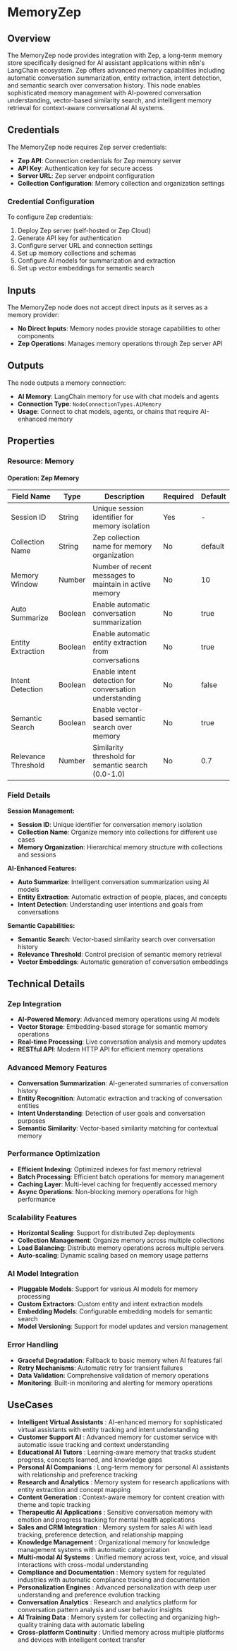 # MemoryZep

## Overview

The MemoryZep node provides integration with Zep, a long-term memory store specifically designed for AI assistant applications within n8n's LangChain ecosystem. Zep offers advanced memory capabilities including automatic conversation summarization, entity extraction, intent detection, and semantic search over conversation history. This node enables sophisticated memory management with AI-powered conversation understanding, vector-based similarity search, and intelligent memory retrieval for context-aware conversational AI systems.

## Credentials

The MemoryZep node requires Zep server credentials:

- **Zep API**: Connection credentials for Zep memory server
- **API Key**: Authentication key for secure access
- **Server URL**: Zep server endpoint configuration
- **Collection Configuration**: Memory collection and organization settings

### Credential Configuration
To configure Zep credentials:
1. Deploy Zep server (self-hosted or Zep Cloud)
2. Generate API key for authentication
3. Configure server URL and connection settings
4. Set up memory collections and schemas
5. Configure AI models for summarization and extraction
6. Set up vector embeddings for semantic search

## Inputs

The MemoryZep node does not accept direct inputs as it serves as a memory provider:

- **No Direct Inputs**: Memory nodes provide storage capabilities to other components
- **Zep Operations**: Manages memory operations through Zep server API

## Outputs

The node outputs a memory connection:

- **AI Memory**: LangChain memory for use with chat models and agents
- **Connection Type**: `NodeConnectionTypes.AiMemory`
- **Usage**: Connect to chat models, agents, or chains that require AI-enhanced memory

## Properties

### Resource: Memory

#### Operation: Zep Memory

| Field Name | Type | Description | Required | Default |
|---|---|---|---|---|
| Session ID | String | Unique session identifier for memory isolation | Yes | - |
| Collection Name | String | Zep collection name for memory organization | No | default |
| Memory Window | Number | Number of recent messages to maintain in active memory | No | 10 |
| Auto Summarize | Boolean | Enable automatic conversation summarization | No | true |
| Entity Extraction | Boolean | Enable automatic entity extraction from conversations | No | true |
| Intent Detection | Boolean | Enable intent detection for conversation understanding | No | false |
| Semantic Search | Boolean | Enable vector-based semantic search over memory | No | true |
| Relevance Threshold | Number | Similarity threshold for semantic search (0.0-1.0) | No | 0.7 |

### Field Details

**Session Management:**
- **Session ID**: Unique identifier for conversation memory isolation
- **Collection Name**: Organize memory into collections for different use cases
- **Memory Organization**: Hierarchical memory structure with collections and sessions

**AI-Enhanced Features:**
- **Auto Summarize**: Intelligent conversation summarization using AI models
- **Entity Extraction**: Automatic extraction of people, places, and concepts
- **Intent Detection**: Understanding user intentions and goals from conversations

**Semantic Capabilities:**
- **Semantic Search**: Vector-based similarity search over conversation history
- **Relevance Threshold**: Control precision of semantic memory retrieval
- **Vector Embeddings**: Automatic generation of conversation embeddings

## Technical Details

### Zep Integration
- **AI-Powered Memory**: Advanced memory operations using AI models
- **Vector Storage**: Embedding-based storage for semantic memory operations
- **Real-time Processing**: Live conversation analysis and memory updates
- **RESTful API**: Modern HTTP API for efficient memory operations

### Advanced Memory Features
- **Conversation Summarization**: AI-generated summaries of conversation history
- **Entity Recognition**: Automatic extraction and tracking of conversation entities
- **Intent Understanding**: Detection of user goals and conversation purposes
- **Semantic Similarity**: Vector-based similarity matching for contextual memory

### Performance Optimization
- **Efficient Indexing**: Optimized indexes for fast memory retrieval
- **Batch Processing**: Efficient batch operations for memory management
- **Caching Layer**: Multi-level caching for frequently accessed memory
- **Async Operations**: Non-blocking memory operations for high performance

### Scalability Features
- **Horizontal Scaling**: Support for distributed Zep deployments
- **Collection Management**: Organize memory across multiple collections
- **Load Balancing**: Distribute memory operations across multiple servers
- **Auto-scaling**: Dynamic scaling based on memory usage patterns

### AI Model Integration
- **Pluggable Models**: Support for various AI models for memory processing
- **Custom Extractors**: Custom entity and intent extraction models
- **Embedding Models**: Configurable embedding models for semantic search
- **Model Versioning**: Support for model updates and version management

### Error Handling
- **Graceful Degradation**: Fallback to basic memory when AI features fail
- **Retry Mechanisms**: Automatic retry for transient failures
- **Data Validation**: Comprehensive validation of memory operations
- **Monitoring**: Built-in monitoring and alerting for memory operations

## UseCases

- **Intelligent Virtual Assistants** : AI-enhanced memory for sophisticated virtual assistants with entity tracking and intent understanding
- **Customer Support AI** : Advanced memory for customer service with automatic issue tracking and context understanding
- **Educational AI Tutors** : Learning-aware memory that tracks student progress, concepts learned, and knowledge gaps
- **Personal AI Companions** : Long-term memory for personal AI assistants with relationship and preference tracking
- **Research and Analytics** : Memory system for research applications with entity extraction and concept mapping
- **Content Generation** : Context-aware memory for content creation with theme and topic tracking
- **Therapeutic AI Applications** : Sensitive conversation memory with emotion and progress tracking for mental health applications
- **Sales and CRM Integration** : Memory system for sales AI with lead tracking, preference detection, and relationship mapping
- **Knowledge Management** : Organizational memory for knowledge management systems with automatic categorization
- **Multi-modal AI Systems** : Unified memory across text, voice, and visual interactions with cross-modal understanding
- **Compliance and Documentation** : Memory system for regulated industries with automatic compliance tracking and documentation
- **Personalization Engines** : Advanced personalization with deep user understanding and preference evolution tracking
- **Conversation Analytics** : Research and analytics platform for conversation pattern analysis and user behavior insights
- **AI Training Data** : Memory system for collecting and organizing high-quality training data with automatic labeling
- **Cross-platform Continuity** : Unified memory across multiple platforms and devices with intelligent context transfer 